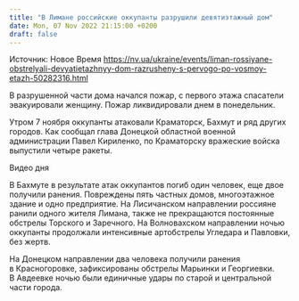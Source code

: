 ```yaml
---
title: "В Лимане российские оккупанты разрушили девятиэтажный дом"
date: Mon, 07 Nov 2022 21:15:00 +0200
draft: false
---
```

Источник: Новое Время https://nv.ua/ukraine/events/liman-rossiyane-obstrelyali-devyatietazhnyy-dom-razrusheny-s-pervogo-po-vosmoy-etazh-50282316.html


 В разрушенной части дома начался пожар, с первого этажа спасатели эвакуировали женщину. Пожар ликвидировали днем в понедельник.

Утром 7 ноября оккупанты атаковали Краматорск, Бахмут и ряд других городов. Как сообщал глава Донецкой областной военной администрации Павел Кириленко, по Краматорску вражеские войска выпустили четыре ракеты.

 Видео дня   

В Бахмуте в результате атак оккупантов погиб один человек, еще двое получили ранения. Повреждены пять частных домов, многоэтажное здание и одно предприятие. На Лисичанском направлении россияне ранили одного жителя Лимана, также не прекращаются постоянные обстрелы Торского и Заречного. На Волновахском направлении ночью оккупанты продолжали интенсивные артобстрелы Угледара и Павловки, без жертв.

На Донецком направлении два человека получили ранения в Красногоровке, зафиксированы обстрелы Марьинки и Георгиевки. В Авдеевке ночью были единичные удары по старой и центральной части города.

